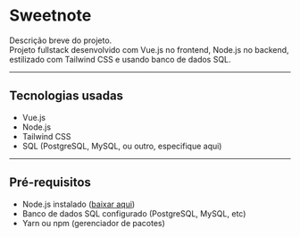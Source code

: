 
# Sweetnote

Descrição breve do projeto.  
Projeto fullstack desenvolvido com Vue.js no frontend, Node.js no backend, estilizado com Tailwind CSS e usando banco de dados SQL.

---

## Tecnologias usadas

- Vue.js  
- Node.js  
- Tailwind CSS  
- SQL (PostgreSQL, MySQL, ou outro, especifique aqui)

---

## Pré-requisitos

- Node.js instalado ([baixar aqui](https://nodejs.org/))  
- Banco de dados SQL configurado (PostgreSQL, MySQL, etc)  
- Yarn ou npm (gerenciador de pacotes)

